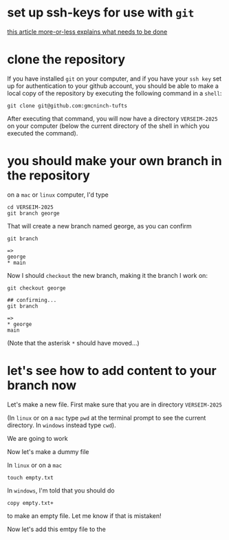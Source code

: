 
# set up ssh-keys for use with `git`

  [this article more-or-less explains what needs to be done](https://docs.github.com/en/authentication/connecting-to-github-with-ssh/adding-a-new-ssh-key-to-your-github-account)
  
  

# clone the repository 

  If you have installed `git` on your computer, and if you have your
  `ssh key` set up for authentication to your github account, you
  should be able to make a local copy of the repository by executing
  the following command in a `shell`:

  ```
  git clone git@github.com:gmcninch-tufts
  ```

  After executing that command, you will now have a directory
  `VERSEIM-2025` on your computer (below the current directory of the
  shell in which you executed the command).

# you should make your own branch in the repository

  on a `mac` or `linux` computer, I'd type 
  
  ```
  cd VERSEIM-2025
  git branch george
  ```
  
  That will create a new branch named george, as you can confirm
  
  ```
  git branch 
  
  =>
  george
  * main
  ```
  
  Now I should `checkout` the new branch, making it the branch I work on:
  
  ```
  git checkout george
  
  ## confirming...
  git branch

  =>
  * george
  main
  ```
  
  (Note that the asterisk `*` should have moved...)
  
# let's see how to add content to your branch now

  Let's make a new file. First make sure that you are in directory `VERSEIM-2025`
  
  
  (In `linux` or on a `mac` type `pwd` at the terminal prompt to see
  the current directory. In `windows` instead type `cwd`).
  
  We are going to work
  
  Now let's make a dummy file
  
  In `linux` or on a `mac`
  ```
  touch empty.txt
  ```
  
  In `windows`, I'm told that you should do
  ```
  copy empty.txt+
  ```
  
  to make an empty file. Let me know if that is mistaken!
  
  Now let's add this emtpy file to the 
